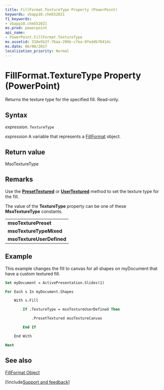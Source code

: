 ```yaml
---
title: FillFormat.TextureType Property (PowerPoint)
keywords: vbapp10.chm552021
f1_keywords:
- vbapp10.chm552021
ms.prod: powerpoint
api_name:
- PowerPoint.FillFormat.TextureType
ms.assetid: 318e5b2f-7baa-296b-c7ea-0feddb70414c
ms.date: 06/08/2017
localization_priority: Normal
---
```



# FillFormat.TextureType Property (PowerPoint)

Returns the texture type for the specified fill. Read-only.


## Syntax

 _expression_. `TextureType`

 _expression_ A variable that represents a [FillFormat](./PowerPoint.FillFormat.md) object.


## Return value

MsoTextureType


## Remarks

Use the  **[PresetTextured](PowerPoint.FillFormat.PresetTextured.md)** or **[UserTextured](PowerPoint.FillFormat.UserTextured.md)** method to set the texture type for the fill.

The value of the  **TextureType** property can be one of these **MsoTextureType** constants.


||
|:-----|
|**msoTexturePreset**|
|**msoTextureTypeMixed**|
|**msoTextureUserDefined**|

## Example

This example changes the fill to canvas for all shapes on myDocument that have a custom textured fill.


```vb
Set myDocument = ActivePresentation.Slides(1)

For Each s In myDocument.Shapes

    With s.Fill

        If .TextureType = msoTextureUserDefined Then

            .PresetTextured msoTextureCanvas

        End If

    End With

Next
```


## See also


[FillFormat Object](PowerPoint.FillFormat.md)

[!include[Support and feedback](~/includes/feedback-boilerplate.md)]